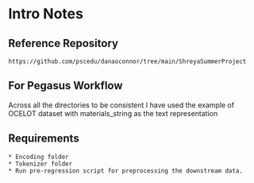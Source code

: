 # Intro Notes

## Reference Repository

`https://github.com/pscedu/danaoconnor/tree/main/ShreyaSummerProject`

## For Pegasus Workflow
Across all the directories to be consistent I have used the example of OCELOT dataset with materials_string as the text representation

## Requirements
    * Encoding folder
    * Tokenizer folder
    * Run pre-regression script for preprocessing the downstream data.
